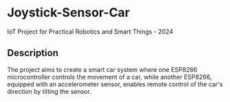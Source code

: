# Joystick-Sensor-Car
IoT Project for Practical Robotics and Smart Things - 2024

## Description
The project aims to create a smart car system where one ESP8266 microcontroller controls the movement of a car, while another ESP8266, equipped with an accelerometer sensor, enables remote control of the car's direction by tilting the sensor.
